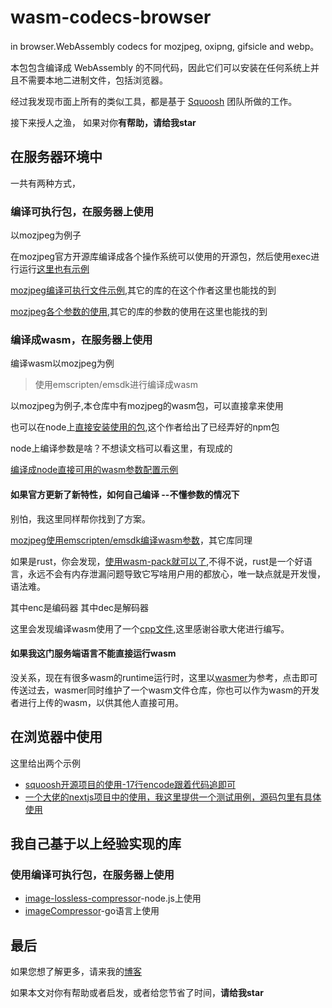 # wasm-codecs-browser
in browser.WebAssembly codecs for mozjpeg, oxipng, gifsicle and webp。

本包包含编译成 WebAssembly 的不同代码，因此它们可以安装在任何系统上并且不需要本地二进制文件，包括浏览器。

经过我发现市面上所有的类似工具，都是基于 [Squoosh](https://github.com/GoogleChromeLabs/squoosh) 团队所做的工作。

接下来授人之渔， 如果对你**有帮助，请给我star**

## 在服务器环境中

一共有两种方式，

### 编译可执行包，在服务器上使用

以mozjpeg为例子

在mozjpeg官方开源库编译成各个操作系统可以使用的开源包，然后使用exec进行运行[这里也有示例](https://github.com/imagemin/mozjpeg-bin/tree/main)

[mozjpeg编译可执行文件示例](https://github.com/imagemin/mozjpeg-bin/blob/main/lib/install.js),其它的库的在这个作者这里也能找的到

[mozjpeg各个参数的使用](https://github.com/imagemin/imagemin-mozjpeg/blob/main/index.js),其它的库的参数的使用在这里也能找的到

### 编译成wasm，在服务器上使用

编译wasm以mozjpeg为例
> 使用emscripten/emsdk进行编译成wasm

以mozjpeg为例子,本仓库中有mozjpeg的wasm包，可以直接拿来使用

也可以在node上[直接安装使用的包](https://github.com/cyrilwanner/wasm-codecs),这个作者给出了已经弄好的npm包

node上编译参数是啥？不想读文档可以看这里，有现成的

[编译成node直接可用的wasm参数配置示例](https://github.com/cyrilwanner/wasm-codecs/blob/master/packages/mozjpeg/build.sh)

#### 如果官方更新了新特性，如何**自己编译**  --不懂参数的情况下

别怕，我这里同样帮你找到了方案。

[mozjpeg使用emscripten/emsdk编译wasm参数](/mozjpeg/Makefile)，其它库同理

如果是rust，你会发现，[使用wasm-pack就可以了](/oxipng/build.sh),不得不说，rust是一个好语言，永远不会有内存泄漏问题导致它写啥用户用的都放心，唯一缺点就是开发慢，语法难。

其中enc是编码器
其中dec是解码器

这里会发现编译wasm使用了一个[cpp文件](/mozjpeg/enc/mozjpeg_enc.cpp),这里感谢谷歌大佬进行编写。

#### 如果我这门服务端语言不能直接运行wasm

没关系，现在有很多wasm的runtime运行时，这里以[wasmer](https://github.com/wasmerio/wasmer)为参考，点击即可传送过去，wasmer同时维护了一个wasm文件仓库，你也可以作为wasm的开发者进行上传的wasm，以供其他人直接可用。

## 在浏览器中使用

这里给出两个示例
- [squoosh开源项目的使用-17行encode跟着代码追即可](https://github.com/GoogleChromeLabs/squoosh/blob/dev/src/features/encoders/mozJPEG/client/index.tsx)
- [一个大佬的nextjs项目中的使用，我这里提供一个测试用例，源码包里有具体使用](https://github.com/coolweb131/next.js-template/blob/84e6c9ec5b3e7f654c7f868dfb6837e7072efbe8/packages/next/next-server/server/lib/squoosh/main.ts#L64)


## 我自己基于以上经验实现的库

### 使用编译可执行包，在服务器上使用

- [image-lossless-compressor](https://github.com/congwa/image-lossless-compressor)-node.js上使用
- [imageCompressor](https://github.com/congwa/imageCompressor)-go语言上使用

## 最后

如果您想了解更多，请来我的[博客](https://github.com/congwa/Front-end-Basics-Notes)

如果本文对你有帮助或者启发，或者给您节省了时间，**请给我star**

